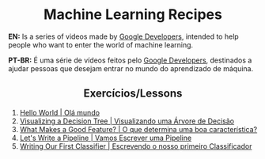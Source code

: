 <h1 align="center">Machine Learning Recipes</h1>
<p><b>EN:</b> Is a series of videos made by <a target="_blank" href="https://www.youtube.com/googledevelopers">Google Developers</a>, intended to help people who want to enter the world of machine learning.</p>  
<p><b>PT-BR:</b> É uma série de vídeos feitos pelo <a target="_blank" href="https://www.youtube.com/googledevelopers">Google Developers</a>, destinados a ajudar pessoas que desejam entrar no mundo do aprendizado de máquina.</p>
<h2 align="center">Exercícios/Lessons</h2>
  <ol>
    <li><a target="_blank" href="./video_01">Hello World | Olá mundo</a></li>
    <li><a target="_blank" href="./video_02">Visualizing a Decision Tree | Visualizando uma Árvore de Decisão</a></li>
    <li><a target="_blank" href="./video_03">What Makes a Good Feature? | O que determina uma boa característica?</a></li>
    <li><a target="_blank" href="./video_04">Let's Write a Pipeline | Vamos Escrever uma Pipeline</a></li>
    <li><a target="_blank" href="./video_05">Writing Our First Classifier | Escrevendo o nosso primeiro Classificador</a></li>
  </ol>
  
